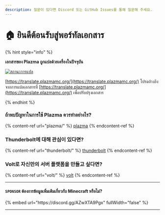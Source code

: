 ```yaml
---
description: 질문이 있다면 Discord 또는 GitHub Issues를 통해 질문해 주세요.
---
```


# 🏠 ยินดีต้อนรับสู่พอร์ทัลเอกสาร

{% hint style="info" %}

**เอกสารของ Plazma ถูกแปลด้วยเครื่องในปัจจุบัน**

[![สถานะการแปล](https://badge.plazmamc.org/internal/crowdin)](https://translate.plazmamc.org/)

[https://translate.plazmamc.org/](https://translate.plazmamc.org/) โปรดอ้างอิงจากการแปลเอกสารที่ [https://translate.plazmamc.org/](https://translate.plazmamc.org/) เพื่อปรับปรุงเอกสาร

{% endhint %}

### ถ้าพบปัญหาในการใช้ Plazma ควรทำอย่างไร?

{% content-ref url="plazma/" %}
[plazma](plazma/)
{% endcontent-ref %}

### Thunderbolt에 대해 관심이 있다면?

{% content-ref url="thunderbolt/" %}
[thunderbolt](thunderbolt/)
{% endcontent-ref %}

### Volt로 자신만의 서버 플랫폼을 만들고 싶다면?

{% content-ref url="volt/" %}
[volt](volt/)
{% endcontent-ref %}

***

#### `SPONSOR` ต้องการข้อมูลเพิ่มเติมเกี่ยวกับ Minecraft หรือไม่? <a href="#etc-1" id="etc-1"></a>

{% embed url="https\://discord.gg/AZwXTA9Pgx" fullWidth="false" %}

***
